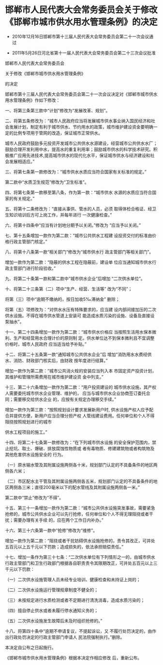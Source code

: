 # 邯郸市人民代表大会常务委员会关于修改《邯郸市城市供水用水管理条例》的决定

- 2010年12月16日邯郸市第十三届人民代表大会常务委员会第二十一次会议通过

- 2011年5月26日河北省第十一届人民代表大会常务委员会第二十三次会议批准

<!-- INFO END -->

邯郸市人民代表大会常务委员会

关于修改《邯郸市城市供水用水管理条例》

的决定

邯郸市第十三届人民代表大会常务委员会第二十一次会议决定对《邯郸市城市供水用水管理条例》作如下修改：

一、将第三条第三款中“计划”修改为“发展改革、规划”。

二、将第五条修改为：“城市人民政府应当将发展城市供水事业纳入国民经济和社会发展计划，制定有利于城市供水、节约用水的政策，城市维护建设资金要明确一定的比例专项用于管网的改造，保证城市正常供水。

城市人民政府鼓励多元投资开发城市公共供水水源建设，经营城市公共供水水厂；鼓励合理开发利用中水，提高水的重复利用率；鼓励城市供水的科学技术研究。积极推广应用先进技术,提高城市供水的现代化水平，保证城市供水与经济建设和社会发展相适应。”

三、将第七条第一款修改为：“城市供水水质应当符合国家有关标准的规定。”

第二款中“水质卫生规范”修改为“卫生标准”。

四、将第七条第一款移至第八条，作为第一款：“城市供水 水源的水质应当符合国家的有关规定。”

五、将第十二条修改为：“直接从事供、管水的人员，必须 取得体检合格证、经卫生知识培训后方可上岗工作，并每年进行 一次健康检查。”

六、将第十四条中“应当有计划地分期予以关闭。”修改为 “应当予以关闭。”

七、第十五条增加一款作为第二款：“城市公共供水工程建 设投资交付的标准由价格行政主管部门核定。”

八、将第十八条第一款“相关部门”修改为“城市供水行 政主管部门等相关部门”。

增加一款作为第二款：“隐蔽的供水工程在隐蔽前，建设单 位应当通知城市供水行政主管部门进行阶段验收。”

九、将第二十条第一款和第二款中“城市供水企业”后增加 “二次供水单位”。

十、将第二十三条第（二）项中“生产、经营、生活等” 改为“不同”；

将第（三）项中“逾期不缴纳的，按日加收5‰滞纳金” 删除；

将第（五）项修改为：“对供水水压有特殊要求的，应当建 设内部间接加压的二次供水设施。不得在城市供水管道上安装可 能造成水质污染的设施、设备及直接设泵抽水”。

十一、第二十四条增加一款作为第二款：“城市供水价格应 当按照生活用水保本微利、生产和经营用水合理计价的原则制 定。供水单位达不到保本微利且不宜调整价格时，城市人民政府 应当适当给予补贴。”

十二、将第二十五条第一款“通知城市公共供水企业”后 增加“消防用水水费经供水、消防、财政部门核实后，由财政 按年度进行结算。”

增加一款作为第二款：“城市公共消火栓的安装应当列入本 市固定资产投资计划，其维护和管理所需费用在城市维护建设资 金中列支。”

十三、第二十六条增加一款作为第二款：“用户投资建设的 城市供水设施，其产权人需要委托城市供水企业管理、维护的， 应当与城市供水企业协商签订委托合同；需要移交给供水企业 的，应按有关规定办理移交手续。”

增加一款作为第三款：“按照规划设计要求发展新用户时, 供水设施产权人应予配合并提供方便，新用户应当合理分担产权 人管线建设费用。任何单位和个人不得阻挠按照规划进行的城市

供水工程项目的施工。”

十四、将第二十七条第一款修改为：“在下列城市供水设施 的安全保护范围内，禁止挖坑、取土、爆破、排放腐蚀性物质或 者有毒物质、修建建筑物或者构筑物及其他危害供水设施安全的 行为。

（一）原水输水管及其附属设施两侧各十米，规划部门认定的不具备条件的地区两侧各六米；

（二）市区配水主干管及其附属设施两侧各五米，规划部门认定的不具备条件的地区两侧各三米；直径200毫米以下的配水管线及其附属设施两侧各一米。”

第二款中“禁止”修改为“不得”。

十五、第三十一条增加一款作为第二款：“城市公共供水设施突发事故，需要紧急抢修的，城市公共供水企业可以先行抢修，任何单位和个人不得无理阻挠或者干扰；需要办理有关手续 的，应在两个工作日内补办。”

十六、第三十六条第一款中“抢修”修改为“维修”。

增加一款作为第二款：“阻挠或者干扰妨碍供水设施抢修的，责令其改正，可并处五百元以上五千元以下罚款；造成损失的，依法承担赔偿责任。”

十七、增加一条作为第三十七条：“二次供水单位有下列情形之一的，由城市供水行政主管部门和卫生行政部门根据各自职责责令其限期改正，可并处五百元以上三千元以下罚款：

（一）二次供水设施管理人员未经专业培训、健康检查和未持证上岗的；

（二）二次供水设施运行管理规章制度不健全的；

（三）未按规定进行水质检测或者不定期进行清洗消毒，造成水质污染的；

（四）擅自停止供水或者未履行停水通知义务的；

（五）二次供水设施发生故障后未及时组织抢修的。”

十八、将第四十条中“逾期不申请复议，不提起诉讼，又 不履行处罚决定的，由作出行政处罚决定的行政主管部门申请人 民法院强制执行。”删除。

本决定自公布之日起施行。

《邯郸市城市供水用水管理条例》根据本决定作相应修改 后，重新公布。
